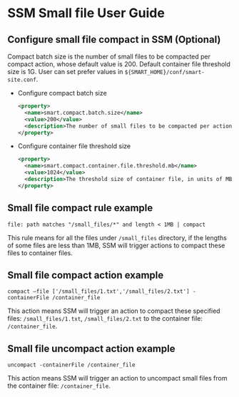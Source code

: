 # SSM Small file User Guide

## Configure small file compact in SSM (Optional)

Compact batch size is the number of small files to be compacted per compact action, whose default value is 200.
Default container file threshold size is 1G. User can set prefer values in `${SMART_HOME}/conf/smart-site.conf`.

* Configure compact batch size
  ```xml
  <property>
    <name>smart.compact.batch.size</name>
    <value>200</value>
    <description>The number of small files to be compacted per action.</description>
  </property>

* Configure container file threshold size
  ```xml
  <property>
    <name>smart.compact.container.file.threshold.mb</name>
    <value>1024</value>
    <description>The threshold size of container file, in units of MB.</description>
  </property>

## Small file compact rule example

```
file: path matches "/small_files/*" and length < 1MB | compact
```

This rule means for all the files under `/small_files` directory, if the lengths of some files are less than 1MB,
SSM will trigger actions to compact these files to container files.

## Small file compact action example

```
compact –file ['/small_files/1.txt','/small_files/2.txt'] -containerFile /container_file
```

This action means SSM will trigger an action to compact these specified files: `/small_files/1.txt`,
`/small_files/2.txt` to the container file: `/container_file`.

## Small file uncompact action example

```
uncompact -containerFile /container_file
```

This action means SSM will trigger an action to uncompact small files from the container file: `/container_file`.
